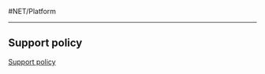 #NET/Platform 

---

## Support policy

[Support policy](https://dotnet.microsoft.com/en-us/platform/support/policy/dotnet-core)